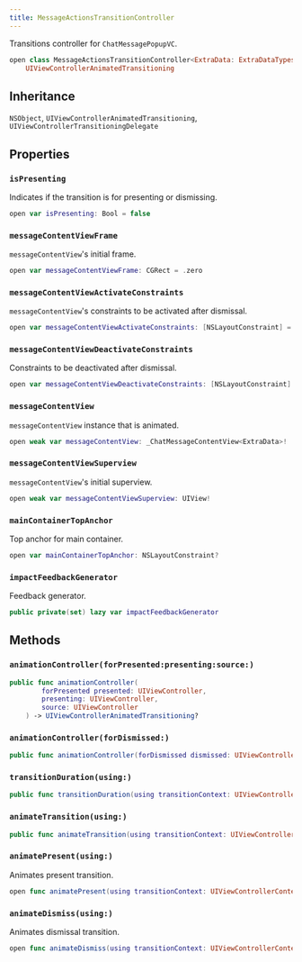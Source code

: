 ```yaml
---
title: MessageActionsTransitionController
---
```


Transitions controller for `ChatMessagePopupVC`.

``` swift
open class MessageActionsTransitionController<ExtraData: ExtraDataTypes>: NSObject, UIViewControllerTransitioningDelegate,
    UIViewControllerAnimatedTransitioning 
```

## Inheritance

`NSObject`, `UIViewControllerAnimatedTransitioning`, `UIViewControllerTransitioningDelegate`

## Properties

### `isPresenting`

Indicates if the transition is for presenting or dismissing.

``` swift
open var isPresenting: Bool = false
```

### `messageContentViewFrame`

`messageContentView`'s initial frame.

``` swift
open var messageContentViewFrame: CGRect = .zero
```

### `messageContentViewActivateConstraints`

`messageContentView`'s constraints to be activated after dismissal.

``` swift
open var messageContentViewActivateConstraints: [NSLayoutConstraint] = []
```

### `messageContentViewDeactivateConstraints`

Constraints to be deactivated after dismissal.

``` swift
open var messageContentViewDeactivateConstraints: [NSLayoutConstraint] = []
```

### `messageContentView`

`messageContentView` instance that is animated.

``` swift
open weak var messageContentView: _ChatMessageContentView<ExtraData>!
```

### `messageContentViewSuperview`

`messageContentView`'s initial superview.

``` swift
open weak var messageContentViewSuperview: UIView!
```

### `mainContainerTopAnchor`

Top anchor for main container.

``` swift
open var mainContainerTopAnchor: NSLayoutConstraint?
```

### `impactFeedbackGenerator`

Feedback generator.

``` swift
public private(set) lazy var impactFeedbackGenerator 
```

## Methods

### `animationController(forPresented:presenting:source:)`

``` swift
public func animationController(
        forPresented presented: UIViewController,
        presenting: UIViewController,
        source: UIViewController
    ) -> UIViewControllerAnimatedTransitioning? 
```

### `animationController(forDismissed:)`

``` swift
public func animationController(forDismissed dismissed: UIViewController) -> UIViewControllerAnimatedTransitioning? 
```

### `transitionDuration(using:)`

``` swift
public func transitionDuration(using transitionContext: UIViewControllerContextTransitioning?) -> TimeInterval 
```

### `animateTransition(using:)`

``` swift
public func animateTransition(using transitionContext: UIViewControllerContextTransitioning) 
```

### `animatePresent(using:)`

Animates present transition.

``` swift
open func animatePresent(using transitionContext: UIViewControllerContextTransitioning) 
```

### `animateDismiss(using:)`

Animates dismissal transition.

``` swift
open func animateDismiss(using transitionContext: UIViewControllerContextTransitioning) 
```
